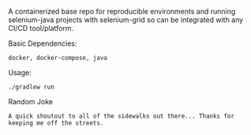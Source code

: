 A containerized base repo for reproducible environments and running selenium-java projects with selenium-grid so can be integrated with any CI/CD tool/platform.

Basic Dependencies:
```
docker, docker-compose, java
```

Usage:
```
./gradlew run
```

Random Joke

```joke
A quick shoutout to all of the sidewalks out there... Thanks for keeping me off the streets.
```
